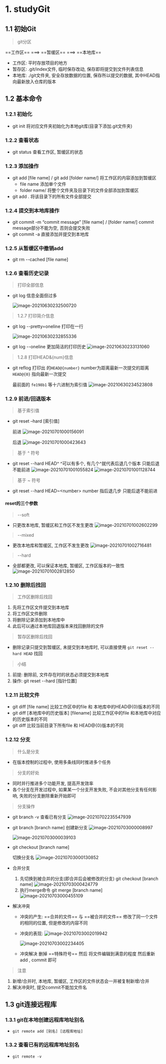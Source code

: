 # 1. studyGit

## 1.1 初始Git

> git分区

==工作区==    \=\=\=>    ==暂缓区==      \=\=\=>     ==本地库==  

+ 工作区:
  平时存放项目的地方
+ 暂存区:
  .git/index文件, 临时保存改动, 保存即将提交到文件列表信息
+ 本地库:
  ./git文件夹, 安全存放数据的位置, 保存所以提交的数据, 其中HEAD指向最新放入仓库的版本

## 1.2 基本命令

### 1.2.1 初始化

+ git init
  将对应文件夹初始化为本地git库(目录下添加.git文件夹)

### 1.2.2 查看状态

+ git status
  查看工作区, 暂缓区的状态

### 1.2.3 添加操作

+ git add [file name]         /     git add [folder name/]
  将工作区的内容添加到暂缓区
  + file name  添加单个文件
  + folder name/  将整个文件夹及目录下的文件全部添加到暂缓区
+ git add .
  将该目录下的所有文件全部提交

### 1.2.4 提交到本地库操作

+ git commit -m “commit message” [file name] / [folder name/]
  commit message部分不能为空, 否则会提交失败
+ git commit -a
  直接添加并提交到本地库

### 1.2.5 从暂缓区中撤销add

+ git rm --cached [file name]	

### 1.2.6 查看历史记录

> 打印全部信息

+ git log
  信息全面但过多

  ![image-20210630232500720](https://gitee.com/four_four/picgo/raw/master/img/20210630232507.png) 



> 1.2.7 打印简介信息

+ git log  --pretty=oneline 
  打印在一行

  ![image-20210630232855336](https://gitee.com/four_four/picgo/raw/master/img/20210630232855.png) 

+ git log --oneline
  更加简洁的打印历史
  ![image-20210630233131060](https://gitee.com/four_four/picgo/raw/master/img/20210630233131.png) 

> 1.2.8 打印HEAD&{num}信息

+ git reflog
  打印出 的`HEAD@{number}`   number为距离最新一次提交的距离  `HEAD@{0}` 指向最新一次提交

  最前面的 `fe198b1` 等十六进制为索引值
  ![image-20210630234523808](https://gitee.com/four_four/picgo/raw/master/img/20210630234523.png)  



### 1.2.9 前进/回退版本

> 基于索引值

+ git reset –hard [索引值]

  前进
  ![image-20210701000156091](https://gitee.com/four_four/picgo/raw/master/img/20210701000156.png) 

  后退
   ![image-20210701000423643](https://gitee.com/four_four/picgo/raw/master/img/20210701000423.png) 

> 基于 ^ 符号

+ git reset  --hard HEAD^
  ^可以有多个, 有几个^就代表后退几个版本
  只能后退不能前进
  ![image-20210701001055824](https://gitee.com/four_four/picgo/raw/master/img/20210701001055.png) 
  ![image-20210701001128744](https://gitee.com/four_four/picgo/raw/master/img/20210701001128.png) 

> 基于 ~ 符号

+ git reset --hard HEAD~\<number>
  number 指后退几步
  只能后退不能前进 

#### reset的三个参数

> \-\-soft

+ 只更改本地库, 暂缓区和工作区不发生更改
  ![image-20210701002602299](https://gitee.com/four_four/picgo/raw/master/img/20210701002602.png) 

> \-\-mixed

+ 更改本地库和暂缓区, 工作区不发生更改
  ![image-20210701002716481](https://gitee.com/four_four/picgo/raw/master/img/20210701002716.png) 

> \-\-hard

+ 全部都更改, 可以保证本地库, 暂缓区, 工作区版本的一致性
  ![image-20210701002812850](https://gitee.com/four_four/picgo/raw/master/img/20210701002812.png) 



### 1.2.10 删除后找回

> 工作区删除后找回

1. 先将工作区文件提交到本地库
2. 将工作区文件删除
3. 将删除记录添加到本地库中
4. 此后可以通过本地库回退版本来找回删除的文件

> 暂存区删除后找回

+ 删除记录只提交到暂缓区, 未提交到本地库时, 可以直接使用 `git reset --hard HEAD` 找回

> 小结

1. 前提: 删除前, 文件存在时的状态必须提交到本地库
2. 操作: git reset --hard [指针位置]



### 1.2.11 比较文件

+ git diff [file name]
  比较工作区中的file 和 本地库中的HEAD@{0}版本的不同
+ git diff [本地库中的历史版本] [filename]
  比较工作区中的file 和本地库中对应的历史版本的不同
+ git diff
  比较当前目录下所有file 和 HEAD@{0}版本的不同



### 1.2.12 分支

> 什么是分支

+ 在版本控制的过程中, 使用多条线同时推进多个任务

> 分支的好处

+ 同时并行推进多个功能开发, 提高开发效率
+ 各个分支在开发过程中, 如果某一个分支开发失败, 不会对其他分支有任何影响, 失败的分支删除重新开始即可

> 分支操作

+ git branch -v
  查看已有分支
  ![image-20210702235547939](https://gitee.com/four_four/picgo/raw/master/img/20210703113604.png)  

+ git branch [branch name]
  创建新分支
  ![image-20210703000008997](https://gitee.com/four_four/picgo/raw/master/img/20210703113604.png) 

  ![image-20210703000039103](https://gitee.com/four_four/picgo/raw/master/img/20210703113609.png) 

+ git checkout [branch name]

  切换分支名
  ![image-20210703000130852](https://gitee.com/four_four/picgo/raw/master/img/20210703113613.png) 

+ 合并分支

  1. 先切换到被合并的分支(即合并后会被修改的分支)
     git checkout [branch name]
     ![image-20210703000424779](https://gitee.com/four_four/picgo/raw/master/img/20210703113616.png) 
  2. 执行merge命令
     git merge [branch name]
     ![image-20210703000455109](https://gitee.com/four_four/picgo/raw/master/img/20210703113626.png) 

+ 解决冲突

  + 冲突的产生:
    ==合并的文件== 与 ==被合并的文件== 修改了同一个文件的相同的位置, 但是修改的内容不同

  + 冲突的表现:
    ![image-20210703002019942](https://gitee.com/four_four/picgo/raw/master/img/20210703002019.png) 

    ![image-20210703002234405](https://gitee.com/four_four/picgo/raw/master/img/20210703002234.png) 

  + 冲突解决
    删掉 ==特殊符号== 然后 将文件编辑到满意的程度
    然后重新add , commit 即可

> 注意

1. 新增/合并时, 本地库, 暂缓区, 工作区的文件状态会一并被复制新增/合并
2. 解决冲突时, 提交commit不能加文件名



## 1.3 git连接远程库

### 1.3.1 git在本地创建远程库地址别名

+ `git remote add [别名] [远程库地址]` 

### 1.3.2 查看已有的远程库地址别名

+ `git remote -v` 
